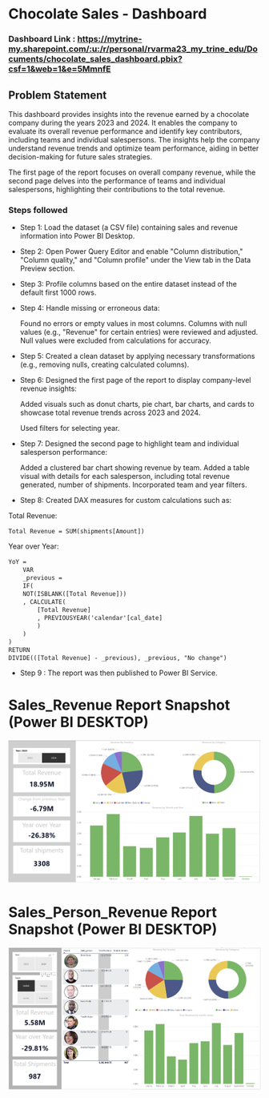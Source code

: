 

# Chocolate Sales - Dashboard

### Dashboard Link : https://mytrine-my.sharepoint.com/:u:/r/personal/rvarma23_my_trine_edu/Documents/chocolate_sales_dashboard.pbix?csf=1&web=1&e=5MmnfE

## Problem Statement

This dashboard provides insights into the revenue earned by a chocolate company during the years 2023 and 2024. It enables the company to evaluate its overall revenue performance and identify key contributors, including teams and individual salespersons. The insights help the company understand revenue trends and optimize team performance, aiding in better decision-making for future sales strategies.

The first page of the report focuses on overall company revenue, while the second page delves into the performance of teams and individual salespersons, highlighting their contributions to the total revenue.

### Steps followed 

- Step 1: Load the dataset (a CSV file) containing sales and revenue information into Power BI Desktop.
- Step 2: Open Power Query Editor and enable "Column distribution," "Column quality," and "Column profile" under the View tab in the Data Preview section.
- Step 3: Profile columns based on the entire dataset instead of the default first 1000 rows.
- Step 4: Handle missing or erroneous data:

    Found no errors or empty values in most columns.
    Columns with null values (e.g., "Revenue" for certain entries) were reviewed and adjusted. Null values were excluded from calculations for accuracy.

- Step 5: Created a clean dataset by applying necessary transformations (e.g., removing nulls, creating calculated columns).
- Step 6: Designed the first page of the report to display company-level revenue insights:

    Added visuals such as donut charts, pie chart, bar charts, and cards to showcase total revenue trends across 2023 and 2024.

    Used filters for selecting year.

- Step 7: Designed the second page to highlight team and individual salesperson performance:

    Added a clustered bar chart showing revenue by team.
    Added a table visual with details for each salesperson, including total revenue generated, number of shipments.
    Incorporated team and year filters. 

- Step 8: Created DAX measures for custom calculations such as:

Total Revenue:

    Total Revenue = SUM(shipments[Amount])

Year over Year:

    YoY = 
        VAR
        _previous = 
        IF(
        NOT(ISBLANK([Total Revenue]))
        , CALCULATE(
            [Total Revenue]
            , PREVIOUSYEAR('calendar'[cal_date]
            )
        )
    )
    RETURN
    DIVIDE(([Total Revenue] - _previous), _previous, "No change")


 
- Step 9 : The report was then published to Power BI Service.
 
 

# Sales_Revenue Report Snapshot (Power BI DESKTOP)

 
![Dashboard_upload](https://github.com/rajsvarma1492/chocolate_sales/blob/main/Sales_dashboard.png?raw=true)

# Sales_Person_Revenue Report Snapshot (Power BI DESKTOP)

![Dashboard_upload](https://github.com/rajsvarma1492/chocolate_sales/blob/main/Sales_person_dashboard.png?raw=true)

